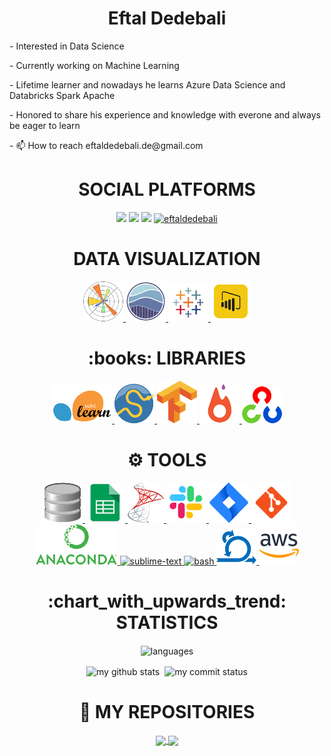 <div> <h1 align="center"> Eftal Dedebali </h1> </div>
<p>- Interested in Data Science </p>
<p>- Currently working on Machine Learning </p>
<p>- Lifetime learner and nowadays he learns Azure Data Science and Databricks Spark Apache </p>
<p>- Honored to share his experience and knowledge with everone and always be eager to learn </p>
<p>- 📫 How to reach eftaldedebali.de@gmail.com</p>

<div> <h1 align="center"> SOCIAL PLATFORMS </h1> 
<p align="center">
<a href="https://www.linkedin.com/in/eftal-dedebali-4587b3235/"><img src="https://img.shields.io/badge/linkedin-%230077B5.svg?&style=for-the-badge&logo=linkedin&logoColor=white" /></a>
<a href="mailto:eftaldedebali.de@gmail.com"><img src="https://img.shields.io/badge/gmail-f1f2f6.svg?&style=for-the-badge&logo=gmail&logoColor=red" /></a>
<a href="https://medium.com/@eftaldedebali"><img src="https://img.shields.io/badge/%20-medium-black?&style=for-the-badge&logoColor=white" /></a>
<a href="#"><img src="https://komarev.com/ghpvc/?username=eftaldedebali" alt="eftaldedebali" height="28"/></a>
</p></div>

<div align="center"> <h1 align="center"> DATA VISUALIZATION </h1> </div>
<p align="center">
<a href="#" target="_blank"> <img src="https://github.com/ededebali/ededebali/blob/main/icons/pngegg%20(1).png"/> </a> 
<a href="#" target="_blank"> <img src="https://github.com/ededebali/ededebali/blob/main/icons/seaborn.png" height="64"/> </a>    
<a href="#" target="_blank"> <img src="https://github.com/ededebali/ededebali/blob/main/icons/pngegg%20(22).png"/> </a>  
<a href="#" target="_blank"> <img src="https://github.com/ededebali/ededebali/blob/main/icons/pngegg%20(24).png"/> </a>   
  
<div align="center"> <h1 align="center">:books: LIBRARIES </h1> </div>
<p align="center">
<a href="#" target="_blank"> <img src="https://github.com/ededebali/ededebali/blob/main/icons/pngegg%20(20).png"/> </a>   
<a href="#" target="_blank"> <img src="https://github.com/ededebali/ededebali/blob/main/icons/pngegg%20(2).png"/> </a>                                                     
<a href="#" target="_blank"> <img src="https://github.com/ededebali/ededebali/blob/main/icons/pngegg%20(4).png"/> </a> 
<a href="#" target="_blank"> <img src="https://github.com/ededebali/ededebali/blob/main/icons/pngegg%20(10).png"/> </a>
<a href="#" target="_blank"> <img src="https://github.com/ededebali/ededebali/blob/main/icons/pngegg%20(17).png"/> </a>  
</p>

<div align="center"> <h1 align="center"> ⚙ TOOLS </h1> </div>
<p align="center">
<a href="#" target="_blank"> <img src="https://github.com/ededebali/ededebali/blob/main/icons/pngegg%20(5).png"/> </a> 
<a href="#" target="_blank"> <img src="https://github.com/ededebali/ededebali/blob/main/icons/pngegg%20(12).png"/> </a>  
<a href="#" target="_blank"> <img src="https://github.com/ededebali/ededebali/blob/main/icons/pngegg%20(18).png"/> </a>  
<a href="#" target="_blank"> <img src="https://github.com/ededebali/ededebali/blob/main/icons/icons8-slack-new-64.png"/> </a>                                                
<a href="#" target="_blank"> <img src="https://github.com/ededebali/ededebali/blob/main/icons/icons8-jira-64.png"/> </a>                  
<a href="#" target="_blank"> <img src="https://github.com/ededebali/ededebali/blob/main/icons/icons8-git-64.png"/> </a>
<a href="#" target="_blank"> <img src="https://github.com/ededebali/ededebali/blob/main/icons/pngegg%20(21).png"/> </a>
<a href="#" target="_blank"> <img src="https://cdn.icon-icons.com/icons2/1381/PNG/512/sublimetext_94866.png" alt="sublime-text" height="64"/> </a>
<a href="#" target="_blank"> <img src="https://www.vectorlogo.zone/logos/gnu_bash/gnu_bash-icon.svg" alt="bash" height="64"/> </a>
<a href="#" target="_blank"> <img src="https://github.com/ededebali/ededebali/blob/main/icons/pngegg%20(7).png"/> </a>  
<a href="#" target="_blank"> <img src="https://github.com/ededebali/ededebali/blob/main/icons/icons8-amazon-web-services-64.png"/> </a>                                       <div>                                                                                                                                                                             
  <div align="center"> <h1 align="center"> :chart_with_upwards_trend: STATISTICS </h1> </div>

</p align="center">
<p align="center"><img align="center" src="https://github-readme-stats.vercel.app/api/top-langs/?username=ededebali&theme=algolia&layout=compact" alt="languages" width="50%" >
</p>
<p align="center">
<img align="center" src="https://github-readme-stats.vercel.app/api?username=ededebali&count_private=true&theme=algolia&show_icons=true&hide_border=true" alt="my github stats" width="48%"/>&nbsp;
<img align="center" src="https://github-readme-streak-stats.herokuapp.com/?user=ededebali&theme=algolia" alt="my commit status" width="48.2%"/>
</p>

<div align="center"> <h1 align="center"> 💾 MY REPOSITORIES  </h1> </div>
<p align="center">
<a href="https://github.com/ededebali/CapStone">
  <img align="center" src="https://github-readme-stats.vercel.app/api/pin/?username=ededebali&repo=CapStone&theme=algolia" />
</a>

<a href="https://github.com/ededebali/HandsOn">
  <img align="center" src="https://github-readme-stats.vercel.app/api/pin/?username=ededebali&repo=HandsOn&theme=algolia" />
</a>
</p>

